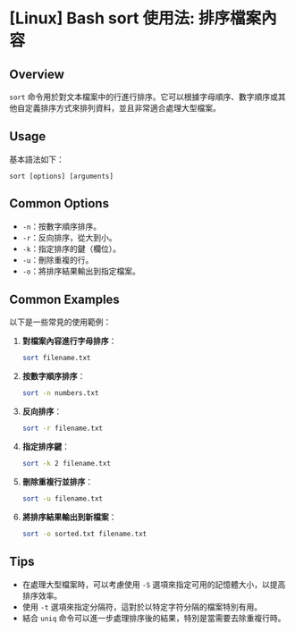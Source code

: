 # [Linux] Bash sort 使用法: 排序檔案內容

## Overview
`sort` 命令用於對文本檔案中的行進行排序。它可以根據字母順序、數字順序或其他自定義排序方式來排列資料，並且非常適合處理大型檔案。

## Usage
基本語法如下：
```
sort [options] [arguments]
```

## Common Options
- `-n`：按數字順序排序。
- `-r`：反向排序，從大到小。
- `-k`：指定排序的鍵（欄位）。
- `-u`：刪除重複的行。
- `-o`：將排序結果輸出到指定檔案。

## Common Examples
以下是一些常見的使用範例：

1. **對檔案內容進行字母排序**：
   ```bash
   sort filename.txt
   ```

2. **按數字順序排序**：
   ```bash
   sort -n numbers.txt
   ```

3. **反向排序**：
   ```bash
   sort -r filename.txt
   ```

4. **指定排序鍵**：
   ```bash
   sort -k 2 filename.txt
   ```

5. **刪除重複行並排序**：
   ```bash
   sort -u filename.txt
   ```

6. **將排序結果輸出到新檔案**：
   ```bash
   sort -o sorted.txt filename.txt
   ```

## Tips
- 在處理大型檔案時，可以考慮使用 `-S` 選項來指定可用的記憶體大小，以提高排序效率。
- 使用 `-t` 選項來指定分隔符，這對於以特定字符分隔的檔案特別有用。
- 結合 `uniq` 命令可以進一步處理排序後的結果，特別是當需要去除重複行時。